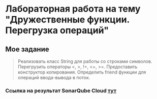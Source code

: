 # Лабораторная работа на тему "Дружественные функции. Перегрузка операций"

## Мое задание
> Реализовать класс String для работы со строками символов. Перегрузить операторы <, >, !=, <=, >=. Предоставить конструктор копирования. Определить friend функции для операций ввода-вывода в поток.
> 
### Ссылка на результат SonarQube Cloud [тут](https://sonarcloud.io/project/overview?id=sosiskakiller812_lab2)
